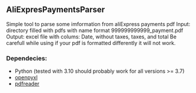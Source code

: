 ## AliExpresPaymentsParser
Simple tool to parse some imformation from aliExpress payments pdf
Input: directory filled with pdfs with name format 999999999999_payment.pdf
Output: excel file with colums: Date, without taxes, taxes, and total
Be carefull while using if your pdf is formatted differently it will not work.
### Dependecies:
- Python (tested with 3.10 should probably work for all versions >= 3.7)
- [openpyxl](https://pypi.org/project/openpyxl/)
- [pdfreader](https://pypi.org/project/pdfreader/)
